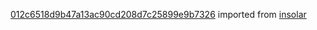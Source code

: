 [012c6518d9b47a13ac90cd208d7c25899e9b7326](https://github.com/insolar/insolar/commit/012c6518d9b47a13ac90cd208d7c25899e9b7326) imported from [insolar](https://github.com/insolar/insolar)
